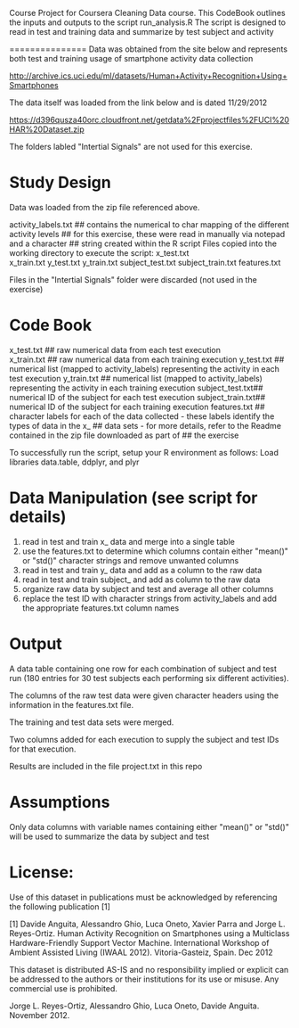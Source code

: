 
Course Project for Coursera Cleaning Data course.
This CodeBook outlines the inputs and outputs to the script run_analysis.R
The script is designed to read in test and training data and summarize by test subject and activity

===============
Data was obtained from the site below and represents both test and training usage of smartphone activity data collection

http://archive.ics.uci.edu/ml/datasets/Human+Activity+Recognition+Using+Smartphones

The data itself was loaded from the link below and is dated 11/29/2012

https://d396qusza40orc.cloudfront.net/getdata%2Fprojectfiles%2FUCI%20HAR%20Dataset.zip 

The folders labled "Intertial Signals" are not used for this exercise.

Study Design
============
Data was loaded from the zip file referenced above.

activity_labels.txt	## contains the numerical to char mapping of the different activity levels
			## for this exercise, these were read in manually via notepad and a character
			## string created within the R script
Files copied into the working directory to execute the script:
x_test.txt	
x_train.txt
y_test.txt
y_train.txt
subject_test.txt
subject_train.txt
features.txt

Files in the "Intertial Signals" folder were discarded (not used in the exercise)

Code Book
=========
x_test.txt	## raw numerical data from each test execution	
x_train.txt	## raw numerical data from each training execution
y_test.txt	## numerical list (mapped to activity_labels) representing the activity in each test execution
y_train.txt	## numerical list (mapped to activity_labels) representing the activity in each training execution
subject_test.txt## numerical ID of the subject for each test execution
subject_train.txt## numerical ID of the subject for each training execution
features.txt	## character labels for each of the data collected - these labels identify the types of data in the x_
		## data sets - for more details, refer to the Readme contained in the zip file downloaded as part of
		## the exercise

To successfully run the script, setup your R environment as follows:
Load libraries data.table, ddplyr, and plyr

Data Manipulation (see script for details)
==========================================
1) read in test and train x_ data and merge into a single table
2) use the features.txt to determine which columns contain either "mean()" or "std()" character strings and remove unwanted columns
3) read in test and train y_ data and add as a column to the raw data
4) read in test and train subject_ and add as column to the raw data
5) organize raw data by subject and test and average all other columns
6) replace the test ID with character strings from activity_labels and add the appropriate features.txt column names

Output
======
A data table containing one row for each combination of subject and test run (180 entries for 30 test subjects
each performing six different activities).

The columns of the raw test data were given character headers using the information in the features.txt file.

The training and test data sets were merged.

Two columns added for each execution to supply the subject and test IDs for that execution.

Results are included in the file project.txt in this repo

Assumptions
===========
Only data columns with variable names containing either "mean()" or "std()" will be used to summarize the data by subject and test


License:
========
Use of this dataset in publications must be acknowledged by referencing the following publication [1] 

[1] Davide Anguita, Alessandro Ghio, Luca Oneto, Xavier Parra and Jorge L. Reyes-Ortiz. Human Activity Recognition on Smartphones using a Multiclass Hardware-Friendly Support Vector Machine. International Workshop of Ambient Assisted Living (IWAAL 2012). Vitoria-Gasteiz, Spain. Dec 2012

This dataset is distributed AS-IS and no responsibility implied or explicit can be addressed to the authors or their institutions for its use or misuse. Any commercial use is prohibited.

Jorge L. Reyes-Ortiz, Alessandro Ghio, Luca Oneto, Davide Anguita. November 2012.